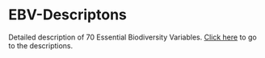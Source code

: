 # EBV-Descriptons
Detailed description of 70 Essential Biodiversity Variables.
[Click here](https://github.com/EuropaBON/EBV-Descriptions/wiki) to go to the descriptions.
